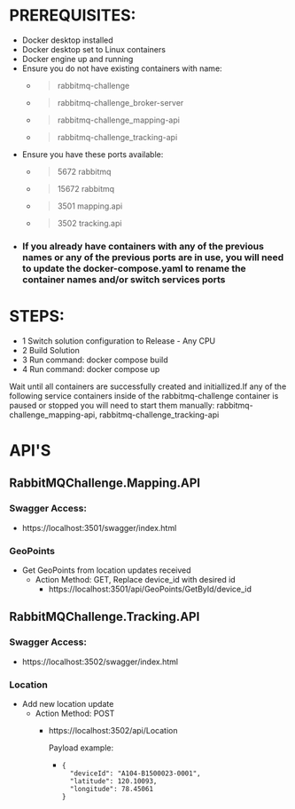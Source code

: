 # PREREQUISITES:
- Docker desktop installed
- Docker desktop set to Linux containers
- Docker engine up and running
- Ensure you do not have existing containers with name: 
   - >rabbitmq-challenge
   - >rabbitmq-challenge_broker-server
   - >rabbitmq-challenge_mapping-api
   - >rabbitmq-challenge_tracking-api
- Ensure you have these ports available:
   - >5672  rabbitmq
   - >15672 rabbitmq
   - >3501  mapping.api
   - >3502  tracking.api
- ### If you already have containers with any of the previous names or any of the previous ports are in use, you will need to update the docker-compose.yaml to rename the container names and/or switch services ports

# STEPS:
- 1 Switch solution configuration to Release - Any CPU
- 2 Build Solution
- 3 Run command: docker compose build
- 4 Run command: docker compose up

Wait until all containers are successfully created and initiallized.If any of the following service containers inside of the rabbitmq-challenge container is paused or stopped you will need to start them manually: rabbitmq-challenge_mapping-api, rabbitmq-challenge_tracking-api

# API'S
## RabbitMQChallenge.Mapping.API
### Swagger Access:
- https://localhost:3501/swagger/index.html
### GeoPoints
- Get GeoPoints from location updates received
  - Action Method: GET, Replace device_id with desired id
    - https://localhost:3501/api/GeoPoints/GetById/device_id 
## RabbitMQChallenge.Tracking.API
### Swagger Access:
- https://localhost:3502/swagger/index.html
### Location
- Add new location update
  - Action Method: POST
    - https://localhost:3502/api/Location
          
		Payload example:
      -     {
              "deviceId": "A104-B1500023-0001",
              "latitude": 120.10093,
              "longitude": 78.45061
            }
